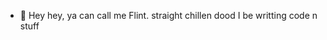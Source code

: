 - 👋 Hey hey, ya can call me Flint.
  straight chillen dood I be writting code n stuff 

<!---
FlintAntlers/FlintAntlers is a ✨ special ✨ repository because its `README.md` (this file) appears on your GitHub profile.
You can click the Preview link to take a look at your changes.
--->
